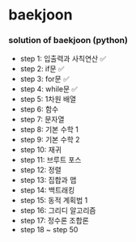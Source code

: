 # baekjoon
### solution of baekjoon (python)

* step 1: 입출력과 사칙연산 ✅
* step 2: if문 ✅
* step 3: for문 ✅
* step 4: while문 ✅
* step 5: 1차원 배열
* step 6: 함수
* step 7: 문자열
* step 8: 기본 수학 1
* step 9: 기본 수학 2
* step 10: 재귀
* step 11: 브루트 포스
* step 12: 정렬
* step 13: 집합과 맵
* step 14: 백트래킹
* step 15: 동적 계획법 1
* step 16: 그리디 알고리즘
* step 17: 정수론 조합론
* step 18 ~ step 50
